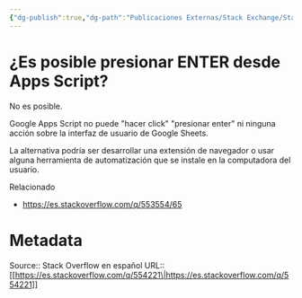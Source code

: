 ```yaml
---
{"dg-publish":true,"dg-path":"Publicaciones Externas/Stack Exchange/Stack Overflow en español/es.stackoverflow.com-554221.md","permalink":"/publicaciones-externas/stack-exchange/stack-overflow-en-espanol/es-stackoverflow-com-554221/","title":"¿Es posible presionar ENTER desde Apps Script?","hide":true,"noteIcon":"default","created":"2024-04-03T12:49:10.418-06:00","updated":"2024-04-05T16:43:57.975-06:00"}
---
```


# ¿Es posible presionar ENTER desde Apps Script?

No es posible.

Google Apps Script no puede "hacer click" "presionar enter" ni ninguna acción sobre la interfaz de usuario de Google Sheets.

La alternativa podría ser desarrollar una extensión de navegador o usar alguna herramienta de automatización que se instale en la computadora del usuario.

Relacionado

- https://es.stackoverflow.com/q/553554/65

# Metadata
Source:: Stack Overflow en español
URL:: [[https://es.stackoverflow.com/q/554221\|https://es.stackoverflow.com/q/554221]]

